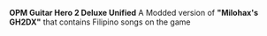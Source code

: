 **OPM Guitar Hero 2 Deluxe Unified**
A Modded version of **"Milohax's GH2DX"** that contains Filipino songs on the game

